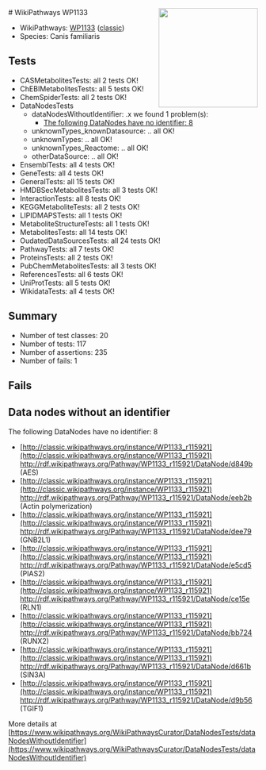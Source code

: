 <img style="float: right; width: 200px" src="https://upload.wikimedia.org/wikipedia/commons/thumb/8/83/Wplogo_with_text_500.png/640px-Wplogo_with_text_500.png" />
# WikiPathways WP1133

* WikiPathways: [WP1133](https://wikipathways.org/pathways/WP1133) ([classic](https://classic.wikipathways.org/instance/WP1133))
* Species: Canis familiaris
## Tests
* CASMetabolitesTests: all 2 tests OK!
* ChEBIMetabolitesTests: all 5 tests OK!
* ChemSpiderTests: all 2 tests OK!
* DataNodesTests
    * dataNodesWithoutIdentifier: .x we found 1 problem(s):
        * [The following DataNodes have no identifier: 8](#d2d32fa7)
    * unknownTypes_knownDatasource: .. all OK!
    * unknownTypes: .. all OK!
    * unknownTypes_Reactome: .. all OK!
    * otherDataSource: .. all OK!
* EnsemblTests: all 4 tests OK!
* GeneTests: all 4 tests OK!
* GeneralTests: all 15 tests OK!
* HMDBSecMetabolitesTests: all 3 tests OK!
* InteractionTests: all 8 tests OK!
* KEGGMetaboliteTests: all 2 tests OK!
* LIPIDMAPSTests: all 1 tests OK!
* MetaboliteStructureTests: all 1 tests OK!
* MetabolitesTests: all 14 tests OK!
* OudatedDataSourcesTests: all 24 tests OK!
* PathwayTests: all 7 tests OK!
* ProteinsTests: all 2 tests OK!
* PubChemMetabolitesTests: all 3 tests OK!
* ReferencesTests: all 6 tests OK!
* UniProtTests: all 5 tests OK!
* WikidataTests: all 4 tests OK!


## Summary

* Number of test classes: 20
* Number of tests: 117
* Number of assertions: 235
* Number of fails: 1

## Fails

<a name="d2d32fa7" />

## Data nodes without an identifier

The following DataNodes have no identifier: 8

* [http://classic.wikipathways.org/instance/WP1133_r115921](http://classic.wikipathways.org/instance/WP1133_r115921) http://rdf.wikipathways.org/Pathway/WP1133_r115921/DataNode/d849b (AES)
* [http://classic.wikipathways.org/instance/WP1133_r115921](http://classic.wikipathways.org/instance/WP1133_r115921) http://rdf.wikipathways.org/Pathway/WP1133_r115921/DataNode/eeb2b (Actin polymerization)
* [http://classic.wikipathways.org/instance/WP1133_r115921](http://classic.wikipathways.org/instance/WP1133_r115921) http://rdf.wikipathways.org/Pathway/WP1133_r115921/DataNode/dee79 (GNB2L1)
* [http://classic.wikipathways.org/instance/WP1133_r115921](http://classic.wikipathways.org/instance/WP1133_r115921) http://rdf.wikipathways.org/Pathway/WP1133_r115921/DataNode/e5cd5 (PIAS2)
* [http://classic.wikipathways.org/instance/WP1133_r115921](http://classic.wikipathways.org/instance/WP1133_r115921) http://rdf.wikipathways.org/Pathway/WP1133_r115921/DataNode/ce15e (RLN1)
* [http://classic.wikipathways.org/instance/WP1133_r115921](http://classic.wikipathways.org/instance/WP1133_r115921) http://rdf.wikipathways.org/Pathway/WP1133_r115921/DataNode/bb724 (RUNX2)
* [http://classic.wikipathways.org/instance/WP1133_r115921](http://classic.wikipathways.org/instance/WP1133_r115921) http://rdf.wikipathways.org/Pathway/WP1133_r115921/DataNode/d661b (SIN3A)
* [http://classic.wikipathways.org/instance/WP1133_r115921](http://classic.wikipathways.org/instance/WP1133_r115921) http://rdf.wikipathways.org/Pathway/WP1133_r115921/DataNode/d9b56 (TGIF1)


More details at [https://www.wikipathways.org/WikiPathwaysCurator/DataNodesTests/dataNodesWithoutIdentifier](https://www.wikipathways.org/WikiPathwaysCurator/DataNodesTests/dataNodesWithoutIdentifier)

